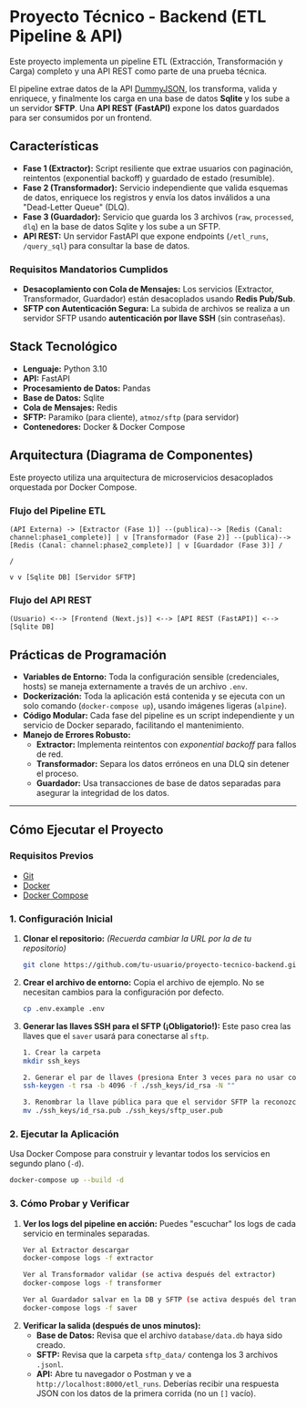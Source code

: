 # Proyecto Técnico - Backend (ETL Pipeline & API)

Este proyecto implementa un pipeline ETL (Extracción, Transformación y Carga) completo y una API REST como parte de una prueba técnica.

El pipeline extrae datos de la API [DummyJSON](https://dummyjson.com/users), los transforma, valida y enriquece, y finalmente los carga en una base de datos **Sqlite** y los sube a un servidor **SFTP**. Una **API REST (FastAPI)** expone los datos guardados para ser consumidos por un frontend.

## Características

* **Fase 1 (Extractor):** Script resiliente que extrae usuarios con paginación, reintentos (exponential backoff) y guardado de estado (resumible).
* **Fase 2 (Transformador):** Servicio independiente que valida esquemas de datos, enriquece los registros y envía los datos inválidos a una "Dead-Letter Queue" (DLQ).
* **Fase 3 (Guardador):** Servicio que guarda los 3 archivos (`raw`, `processed`, `dlq`) en la base de datos Sqlite y los sube a un SFTP.
* **API REST:** Un servidor FastAPI que expone endpoints (`/etl_runs`, `/query_sql`) para consultar la base de datos.

### Requisitos Mandatorios Cumplidos
* **Desacoplamiento con Cola de Mensajes:** Los servicios (Extractor, Transformador, Guardador) están desacoplados usando **Redis Pub/Sub**.
* **SFTP con Autenticación Segura:** La subida de archivos se realiza a un servidor SFTP usando **autenticación por llave SSH** (sin contraseñas).

## Stack Tecnológico

* **Lenguaje:** Python 3.10
* **API:** FastAPI
* **Procesamiento de Datos:** Pandas
* **Base de Datos:** Sqlite
* **Cola de Mensajes:** Redis
* **SFTP:** Paramiko (para cliente), `atmoz/sftp` (para servidor)
* **Contenedores:** Docker & Docker Compose

## Arquitectura (Diagrama de Componentes)

Este proyecto utiliza una arquitectura de microservicios desacoplados orquestada por Docker Compose.

### Flujo del Pipeline ETL
```
(API Externa) -> [Extractor (Fase 1)] --(publica)--> [Redis (Canal: channel:phase1_complete)] | v [Transformador (Fase 2)] --(publica)--> [Redis (Canal: channel:phase2_complete)] | v [Guardador (Fase 3)] /

/

v v [Sqlite DB] [Servidor SFTP]
```

### Flujo del API REST
```
(Usuario) <--> [Frontend (Next.js)] <--> [API REST (FastAPI)] <--> [Sqlite DB]
```

## Prácticas de Programación

* **Variables de Entorno:** Toda la configuración sensible (credenciales, hosts) se maneja externamente a través de un archivo `.env`.
* **Dockerización:** Toda la aplicación está contenida y se ejecuta con un solo comando (`docker-compose up`), usando imágenes ligeras (`alpine`).
* **Código Modular:** Cada fase del pipeline es un script independiente y un servicio de Docker separado, facilitando el mantenimiento.
* **Manejo de Errores Robusto:**
    * **Extractor:** Implementa reintentos con *exponential backoff* para fallos de red.
    * **Transformador:** Separa los datos erróneos en una DLQ sin detener el proceso.
    * **Guardador:** Usa transacciones de base de datos separadas para asegurar la integridad de los datos.

---

## Cómo Ejecutar el Proyecto

### Requisitos Previos

* [Git](https://git-scm.com/)
* [Docker](https://www.docker.com/)
* [Docker Compose](https://docs.docker.com/compose/)

### 1. Configuración Inicial

1.  **Clonar el repositorio:**
    *(Recuerda cambiar la URL por la de tu repositorio)*
    ```bash
    git clone https://github.com/tu-usuario/proyecto-tecnico-backend.git cd proyecto-tecnico-backend
    ```
2.  **Crear el archivo de entorno:**
    Copia el archivo de ejemplo. No se necesitan cambios para la configuración por defecto.
    ```bash
    cp .env.example .env
    ```
3.  **Generar las llaves SSH para el SFTP (¡Obligatorio!):**
    Este paso crea las llaves que el `saver` usará para conectarse al `sftp`.
    ```bash
    1. Crear la carpeta
    mkdir ssh_keys

    2. Generar el par de llaves (presiona Enter 3 veces para no usar contraseña)
    ssh-keygen -t rsa -b 4096 -f ./ssh_keys/id_rsa -N ""

    3. Renombrar la llave pública para que el servidor SFTP la reconozca
    mv ./ssh_keys/id_rsa.pub ./ssh_keys/sftp_user.pub
    ```

### 2. Ejecutar la Aplicación

Usa Docker Compose para construir y levantar todos los servicios en segundo plano (`-d`).
```bash
docker-compose up --build -d
```

### 3. Cómo Probar y Verificar

1.  **Ver los logs del pipeline en acción:**
    Puedes "escuchar" los logs de cada servicio en terminales separadas.
    ```bash
    Ver al Extractor descargar
    docker-compose logs -f extractor

    Ver al Transformador validar (se activa después del extractor)
    docker-compose logs -f transformer

    Ver al Guardador salvar en la DB y SFTP (se activa después del transformador)
    docker-compose logs -f saver
    ```
2.  **Verificar la salida (después de unos minutos):**
    * **Base de Datos:** Revisa que el archivo `database/data.db` haya sido creado.
    * **SFTP:** Revisa que la carpeta `sftp_data/` contenga los 3 archivos `.jsonl`.
    * **API:** Abre tu navegador o Postman y ve a `http://localhost:8000/etl_runs`. Deberías recibir una respuesta JSON con los datos de la primera corrida (no un `[]` vacío).
